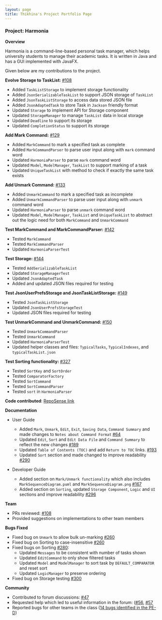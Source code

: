 ```yaml
---
layout: page
title: Thikhina's Project Portfolio Page
---
```


### Project: Harmonia

**Overview**

Harmonia is a command-line-based personal task manager, which helps university students to manage their academic tasks. It is written in Java and has a GUI implemented with JavaFX.

Given below are my contributions to the project.

**Evolve Storage to TaskList:** [#108](https://github.com/AY2122S2-CS2103T-T09-1/tp/pull/108)
- Added `TaskListStorage` to implement storage functionality
- Added `JsonSerializableTaskList` to support JSON storage of `TaskList`
- Added `JsonTaskListStorage` to access data stored JSON file
- Added `JsonAdaptedTask` to store Task in `Jackson` friendly format
- Updated `Storage` to implement API for Storage component
- Updated `StorageManager` to manage `TaskList` data in local storage
- Updated `Deadline` to support its storage
- Updated `CompletionStatus` to support its storage

**Add Mark Command:** [#129](https://github.com/AY2122S2-CS2103T-T09-1/tp/pull/129)
- Added `MarkCommand` to mark a specified task as complete
- Added `MarkCommandParser` to parse user input along with `mark` command word
- Updated `HarmoniaParser` to parse `mark` command word
- Updated `Model`, `ModelManager`, `TaskList` to support marking of a task
- Updated `UniqueTaskList` with method to check if exactly the same task exists

**Add Unmark Command:** [#133](https://github.com/AY2122S2-CS2103T-T09-1/tp/pull/133)
- Added `UnmarkCommand` to mark a specified task as incomplete
- Added `UnmarkCommandParser` to parse user input along with `unmark` command word
- Updated `HarmoniaParser` to parse `unmark` command word
- Updated `Model`, `ModelManager`, `TaskList` and `UniqueTaskList` to abstract out the logic need for both `MarkCommand` and `UnmarkCommand`

**Test MarkCommand and MarkCommandParser:** [#142](https://github.com/AY2122S2-CS2103T-T09-1/tp/pull/142)
- Tested `MarkCommand`
- Tested `MarkCommandParser`
- Updated `HarmoniaParserTest`

**Test Storage:** [#144](https://github.com/AY2122S2-CS2103T-T09-1/tp/pull/144)
- Tested `AddSerializableTaskList`
- Updated `StorageManagerTest`
- Updated `JsonAdaptedTask`
- Added and updated JSON files required for testing

**Test JsonUserPrefsStorage and JsonTaskListStorage:** [#149](https://github.com/AY2122S2-CS2103T-T09-1/tp/pull/149)
- Tested `JsonTaskListStorage`
- Updated `JsonUserPrefsStorageTest`
- Updated JSON files required for testing

**Test UnmarkCommand and UnmarkCommand:** [#150](https://github.com/AY2122S2-CS2103T-T09-1/tp/pull/150)
- Tested `UnmarkCommandParser`
- Tested `UnmarkCommand`
- Updated `HarmoniaParserTest`
- Updated helper classes and files: `TypicalTasks`, `TypicalIndexes`, and `typicalTaskList.json`

**Test Sorting functionality:** [#327](https://github.com/AY2122S2-CS2103T-T09-1/tp/pull/327)
- Tested `SortKey` and `SortOrder`
- Tested `ComparatorFactory`
- Tested `SortCommand`
- Tested `SortCommandParser`
- Tested `sort` in `HarmoniaParser`

**Code contributed**: [RepoSense link](https://nus-cs2103-ay2122s2.github.io/tp-dashboard/?search=thikhinab&breakdown=true)

**Documentation**
- User Guide
  - Added `Mark`, `Unmark`, `Edit`, `Exit`, `Saving Data`, `Command Summary` and made changes to `Notes about Command Format` [#64](https://github.com/AY2122S2-CS2103T-T09-1/tp/pull/64)
  - Updated `Edit`, `Sort` and `Edit Data File` and `Command Summary` to reflect the new changes [#189](https://github.com/AY2122S2-CS2103T-T09-1/tp/pull/189)
  - Updated `Table of Contents (TOC)` and add `Return to TOC` links. [#193](https://github.com/AY2122S2-CS2103T-T09-1/tp/pull/193)
  - Updated `Sort` section and made changed to improve readability [#290](https://github.com/AY2122S2-CS2103T-T09-1/tp/pull/290)

- Developer Guide
  - Added section on `Mark/Unmark functionality` which also includes `MarkSequenceDiagram.puml` and `MarkSequenceDiagram.png` [#167](https://github.com/AY2122S2-CS2103T-T09-1/tp/pull/167)
  - Added section on `Sorting`, updated `Storage Component`, `Logic` and `UI` sections and improve readability [#296](https://github.com/AY2122S2-CS2103T-T09-1/tp/pull/296)

**Team**
- PRs reviewed: [#108](https://github.com/AY2122S2-CS2103T-T09-1/tp/pull/108)
- Provided suggestions on implementations to other team members

**Bugs Fixed**
- Fixed bug on `Unmark` to allow bulk un-marking [#260](https://github.com/AY2122S2-CS2103T-T09-1/tp/pull/260)
- Fixed bug on Sorting to case-insensitive [#260](https://github.com/AY2122S2-CS2103T-T09-1/tp/pull/260)
- Fixed bugs on Sorting [#280](https://github.com/AY2122S2-CS2103T-T09-1/tp/pull/280):
  - Updated `Messages` to be consistent with number of tasks shown
  - Updated `EditCommand` to only show filtered tasks
  - Updated `Model` and `ModelManager` to sort task by `DEFAULT_COMPARATOR` and reset sort
  - Updated `LogicManager` to preserve ordering
- Fixed bug on Storage testing [#300](https://github.com/AY2122S2-CS2103T-T09-1/tp/pull/260)


**Community**
- Contributed to forum discussions: [#47](https://github.com/nus-cs2103-AY2122S2/forum/issues/47)
- Requested help which led to useful information in the forum: ([#56](https://github.com/nus-cs2103-AY2122S2/forum/issues/56), [#57](https://github.com/nus-cs2103-AY2122S2/forum/issues/57)
- Reported bugs for other teams in the class ([14 bugs identified in the PE-D](https://github.com/thikhinab/ped/issues))
